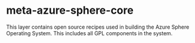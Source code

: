 meta-azure-sphere-core
======================

This layer contains open source recipes used in building the Azure Sphere Operating System.  This includes all GPL components in the system.

